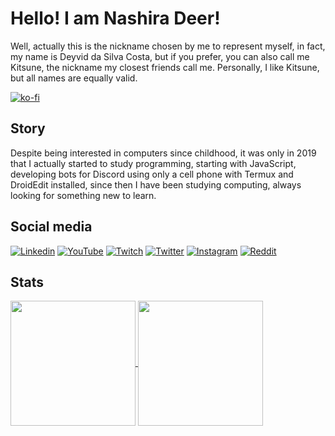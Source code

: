 # Hello! I am Nashira Deer!

Well, actually this is the nickname chosen by me to represent myself, in fact, my name is Deyvid da Silva Costa, but if you prefer, you can also call me Kitsune, the nickname my closest friends call me. Personally, I like Kitsune, but all names are equally valid.

[![ko-fi](https://ko-fi.com/img/githubbutton_sm.svg)](https://ko-fi.com/H2H4NKWWN)

## Story

Despite being interested in computers since childhood, it was only in 2019 that I actually started to study programming, starting with JavaScript, developing bots for Discord using only a cell phone with Termux and DroidEdit installed, since then I have been studying computing, always looking for something new to learn.

## Social media

[![Linkedin](https://img.shields.io/badge/Linkedin-0077B5?style=for-the-badge&logo=linkedin&logoColor=white)](https://linkedin.com/in/nashiradeer)
[![YouTube](https://img.shields.io/badge/YouTube-FF0000?style=for-the-badge&logo=youtube&logoColor=white)](https://www.youtube.com/NashiraDeer)
[![Twitch](https://img.shields.io/badge/Twitch-9146FF?style=for-the-badge&logo=twitch&logoColor=white)](https://twitch.tv/nashiradeer)
[![Twitter](https://img.shields.io/badge/Twitter-1DA1F2?style=for-the-badge&logo=twitter&logoColor=white)](https://www.twitter.com/nashiradeer)
[![Instagram](https://img.shields.io/badge/Instagram-E4405F?style=for-the-badge&logo=instagram&logoColor=white)](https://www.instagram.com/nashiradeer/)
[![Reddit](https://img.shields.io/badge/Reddit-FF4500?style=for-the-badge&logo=reddit&logoColor=white)](https://www.reddit.com/user/nashira_deer)

## Stats

<a href="https://github.com/nashiradeer">
  <img height=200 align="center" src="https://github-readme-stats.vercel.app/api?username=nashiradeer&theme=midnight-purple&show_icons=true&count_private=true" />
</a>
<a href="https://github.com/nashiradeer">
  <img height=200 align="center" src="https://github-readme-stats.vercel.app/api/top-langs/?username=nashiradeer&theme=midnight-purple&layout=donut&langs_count=5" />
</a>

